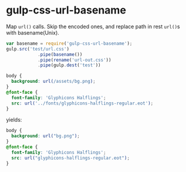 # gulp-css-url-basename

Map `url()` calls. Skip the encoded ones, and replace path in rest `url()`s with basename(Unix).

```js
var basename = require('gulp-css-url-basename');
gulp.src('test/url.css')
            .pipe(basename())
            .pipe(rename('url-out.css'))
            .pipe(gulp.dest('test'))
```

```css
body {
  background: url(/assets/bg.png);
}
@font-face {
  font-family: 'Glyphicons Halflings';
  src: url('../fonts/glyphicons-halflings-regular.eot');
}
```

yields:

```css
body {
  background: url("bg.png");
}
@font-face {
  font-family: 'Glyphicons Halflings';
  src: url("glyphicons-halflings-regular.eot");
}
```